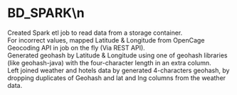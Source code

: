 # BD_SPARK\n
Created Spark etl job to read data from a storage container.  <br />
For incorrect values, mapped Latitude & Longitude from OpenCage Geocoding API in job on the fly (Via REST API). <br />
Generated geohash by Latitude & Longitude using one of geohash libraries (like geohash-java) with the four-character length in an extra column. <br />
Left joined weather and hotels data by generated 4-characters geohash, by dropping duplicates of Geohash and lat and lng columns from the weather data.

